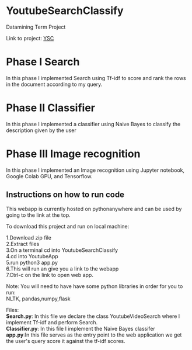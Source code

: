 # YoutubeSearchClassify
Datamining Term Project  

Link to project: [YSC](http://sergiog23.pythonanywhere.com/)
# Phase I Search
In this phase I implemented Search using Tf-idf to score and rank the rows in the document according to my query. 
# Phase II Classifier
In this phase I implemented a classifier using Naive Bayes to classify the description given by the user
# Phase III Image recognition 
In this phase I implemented an Image recognition using Jupyter notebook, Google Colab GPU, and Tensorflow.
## Instructions on how to run code
This webapp is currently hosted on pythonanywhere and can be used by going to the link at the top.  

To download this project and run on local machine:

1.Download zip file  \
2.Extract files\
3.On a terminal cd into YoutubeSearchClassify\
4.cd into YoutubeApp\
5.run python3 app.py \
6.This will run an give you a link to the webapp \
7.Ctrl-c on the link to open web app.

Note: You will need to have have some python libraries in order for you to run:\
NLTK, pandas,numpy,flask

Files:\
**Search.py**: In this file we declare the class YoutubeVideoSearch where I implement Tf-idf and perform Search.\
**Classifier.py**: In this file I implement the Naive Bayes classifer\
**app.py**:In this file serves as the entry point to the web application we get the user's query score it against the tf-idf scores.
